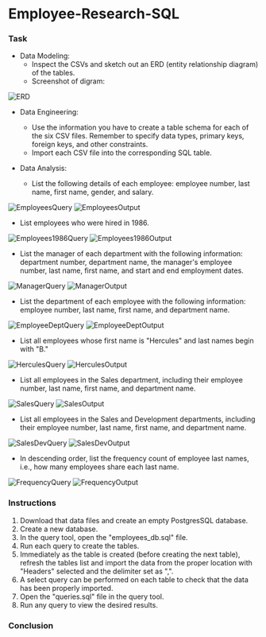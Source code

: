 # **Employee-Research-SQL**

### Task

* Data Modeling:
  * Inspect the CSVs and sketch out an ERD (entity relationship diagram) of the tables.
  * Screenshot of digram:

![ERD](https://github.com/michaellegg16/sql-challenge/blob/master/EmployeeSQL/ERD.png)

* Data Engineering:
  * Use the information you have to create a table schema for each of the six CSV files. Remember to specify data types, primary keys, foreign keys, and other constraints.
  * Import each CSV file into the corresponding SQL table.
  
* Data Analysis:
  * List the following details of each employee: employee number, last name, first name, gender, and salary.
 
![EmployeesQuery](https://github.com/michaellegg16/sql-challenge/blob/master/Screenshots/EmployeeQuery.png)
![EmployeesOutput](https://github.com/michaellegg16/sql-challenge/blob/master/Screenshots/EmployeeOutput.png)

  * List employees who were hired in 1986.
  
![Employees1986Query](https://github.com/michaellegg16/sql-challenge/blob/master/Screenshots/Employee1986Query.png)
![Employees1986Output](https://github.com/michaellegg16/sql-challenge/blob/master/Screenshots/Employee1986Output.png)

  * List the manager of each department with the following information: department number, department name, the manager's employee number, last name, first name, and start and end employment dates.
  
![ManagerQuery](https://github.com/michaellegg16/sql-challenge/blob/master/Screenshots/DepartmentQuery.png)
![ManagerOutput](https://github.com/michaellegg16/sql-challenge/blob/master/Screenshots/DepartmentOutput.png)

  * List the department of each employee with the following information: employee number, last name, first name, and department name.
  
![EmployeeDeptQuery](https://github.com/michaellegg16/sql-challenge/blob/master/Screenshots/EmployeeDept.png)
![EmployeeDeptOutput](https://github.com/michaellegg16/sql-challenge/blob/master/Screenshots/EmployeeDeptOutput.png)

  * List all employees whose first name is "Hercules" and last names begin with "B."
  
![HerculesQuery](https://github.com/michaellegg16/sql-challenge/blob/master/Screenshots/HerculesQuery.png)
![HerculesOutput](https://github.com/michaellegg16/sql-challenge/blob/master/Screenshots/HerculesOutput.png)

  * List all employees in the Sales department, including their employee number, last name, first name, and department name.
  
![SalesQuery](https://github.com/michaellegg16/sql-challenge/blob/master/Screenshots/SalesDeptQuery.png)
![SalesOutput](https://github.com/michaellegg16/sql-challenge/blob/master/Screenshots/SalesDeptOutput.png)

  * List all employees in the Sales and Development departments, including their employee number, last name, first name, and department name.
  
![SalesDevQuery](https://github.com/michaellegg16/sql-challenge/blob/master/Screenshots/SalesDevQuery.png)
![SalesDevOutput](https://github.com/michaellegg16/sql-challenge/blob/master/Screenshots/SalesDevOutput.png)

  * In descending order, list the frequency count of employee last names, i.e., how many employees share each last name.
  
![FrequencyQuery](https://github.com/michaellegg16/sql-challenge/blob/master/Screenshots/FrequencyQuery.png)
![FrequencyOutput](https://github.com/michaellegg16/sql-challenge/blob/master/Screenshots/FrequencyOutput.png)


### Instructions

1. Download that data files and create an empty PostgresSQL database.
1. Create a new database.
1. In the query tool, open the "employees_db.sql" file.
1. Run each query to create the tables.
1. Immediately as the table is created (before creating the next table), refresh the tables list and import the data from the proper location with "Headers" selected and the delimiter set as ",".
1. A select query can be performed on each table to check that the data has been properly imported.
1. Open the "queries.sql" file in the query tool.
1. Run any query to view the desired results.

### Conclusion

